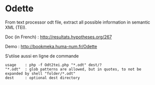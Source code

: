 # Odette

From text processor odt file, extract all possible information in semantic XML (TEI).

Doc (in French) : http://resultats.hypotheses.org/267

Demo : http://bookmeka.huma-num.fr/Odette

S’utiise aussi en ligne de commande

    usage    : php -f Odt2tei.php "*.odt" dest/?
    "*.odt"  : glob patterns are allowed, but in quotes, to not be expanded by shell "folder/*.odt"
    dest     : optional dest directory
